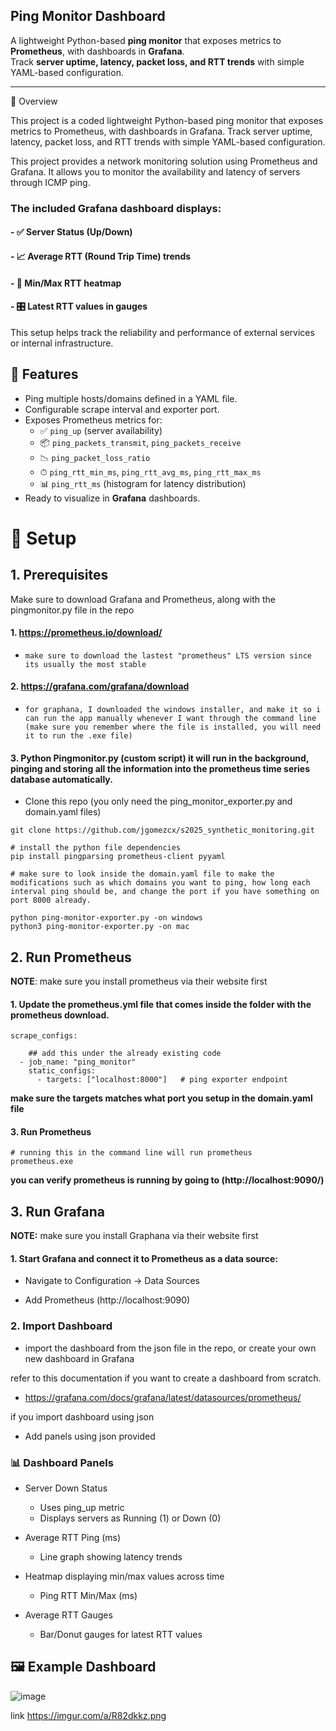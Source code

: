 **Ping Monitor Dashboard**
---
A lightweight Python-based **ping monitor** that exposes metrics to **Prometheus**, with dashboards in **Grafana**.  
Track **server uptime, latency, packet loss, and RTT trends** with simple YAML-based configuration.  

---
📌 Overview

This project is a coded lightweight Python-based ping monitor that exposes metrics to Prometheus, with dashboards in Grafana.
Track server uptime, latency, packet loss, and RTT trends with simple YAML-based configuration.

This project provides a network monitoring solution using Prometheus and Grafana. It allows you to monitor the availability and latency of servers through ICMP ping.

### The included Grafana dashboard displays:

#### - ✅ Server Status (Up/Down)
#### - 📈 Average RTT (Round Trip Time) trends
#### - 🔴 Min/Max RTT heatmap
#### - 🎛 Latest RTT values in gauges

This setup helps track the reliability and performance of external services or internal infrastructure.

## 🚀 Features  
- Ping multiple hosts/domains defined in a YAML file.  
- Configurable scrape interval and exporter port.  
- Exposes Prometheus metrics for:  
  - ✅ `ping_up` (server availability)  
  - 📦 `ping_packets_transmit`, `ping_packets_receive`  
  - 📉 `ping_packet_loss_ratio`  
  - ⏱ `ping_rtt_min_ms`, `ping_rtt_avg_ms`, `ping_rtt_max_ms`  
  - 📊 `ping_rtt_ms` (histogram for latency distribution)  
- Ready to visualize in **Grafana** dashboards.  


# 📂 Setup 
## 1. Prerequisites
 Make sure to download Grafana and Prometheus, along with the pingmonitor.py file in the repo
#### 1. https://prometheus.io/download/
- ```make sure to download the lastest "prometheus" LTS version since its usually the most stable```
#### 2. https://grafana.com/grafana/download
- ```for graphana, I downloaded the windows installer, and make it so i can run the app manually whenever I want through the command line (make sure you remember where the file is installed, you will need it to run the .exe file)```

#### 3. Python Pingmonitor.py (custom script) it will run in the background, pinging and storing all the information into the prometheus time series database automatically.
- Clone this repo (you only need the ping_monitor_exporter.py and domain.yaml files) 
```
git clone https://github.com/jgomezcx/s2025_synthetic_monitoring.git
```

```
# install the python file dependencies
pip install pingparsing prometheus-client pyyaml
```

```
# make sure to look inside the domain.yaml file to make the modifications such as which domains you want to ping, how long each interval ping should be, and change the port if you have something on port 8000 already. 
```

```
python ping-monitor-exporter.py -on windows
python3 ping-monitor-exporter.py -on mac
```


## 2. Run Prometheus 

**NOTE**: make sure you install prometheus via their website first

#### 1. Update the prometheus.yml file that comes inside the folder with the prometheus download.

```
scrape_configs:

    ## add this under the already existing code
  - job_name: "ping_monitor"
    static_configs:
      - targets: ["localhost:8000"]   # ping exporter endpoint
```
**make sure the targets matches what port you setup in the domain.yaml file**

#### 3. Run Prometheus
```
# running this in the command line will run prometheus
prometheus.exe
```
**you can verify prometheus is running by going to (http://localhost:9090/)**

## 3. Run Grafana

**NOTE:** make sure you install Graphana via their website first

#### 1. Start Grafana and connect it to Prometheus as a data source:

  - Navigate to Configuration → Data Sources

  - Add Prometheus (http://localhost:9090)

### 2. Import Dashboard

  - import the dashboard from the json file in the repo, or create your own new dashboard in Grafana

  refer to this documentation if you want to create a dashboard from scratch.
  - https://grafana.com/docs/grafana/latest/datasources/prometheus/

if you import dashboard using json
- Add panels using json provided

### 📊 Dashboard Panels

- Server Down Status

  - Uses ping_up metric
  - Displays servers as Running (1) or Down (0)

- Average RTT Ping (ms)
  - Line graph showing latency trends

- Heatmap displaying min/max values across time
  -  Ping RTT Min/Max (ms)

- Average RTT Gauges
  - Bar/Donut gauges for latest RTT values

## 🖼️ Example Dashboard


![image](https://i.imgur.com/SxXSnj5.png)



link https://imgur.com/a/R82dkkz.png

